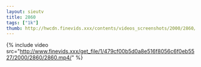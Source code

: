 ```yaml
--- 
layout: sieutv
title: 2860
tags: ["1k"]
thumb: http://hwcdn.finevids.xxx/contents/videos_screenshots/2000/2860/preview.mp4.jpg
---
```

{% include video src="http://www.finevids.xxx/get_file/1/479cf00b5d0a8e516f8056c6f0eb5527/2000/2860/2860.mp4/" %} 
